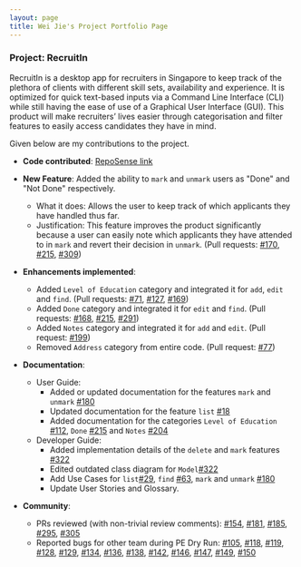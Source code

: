 ```yaml
---
layout: page
title: Wei Jie's Project Portfolio Page
---
```


### Project: RecruitIn

RecruitIn is a desktop app for recruiters in Singapore to keep track of the plethora of clients with different skill sets, availability and experience. It is optimized for quick text-based inputs via a Command Line Interface (CLI) while still having the ease of use of a Graphical User Interface (GUI). This product will make recruiters’ lives easier through categorisation and filter features to easily access candidates they have in mind.

Given below are my contributions to the project.

* **Code contributed**: [RepoSense link](https://nus-cs2103-ay2122s1.github.io/tp-dashboard/#breakdown=true&search=tohweijie01)

* **New Feature**: Added the ability to `mark` and `unmark` users as "Done" and "Not Done" respectively.
  * What it does: Allows the user to keep track of which applicants they have handled thus far.
  * Justification: This feature improves the product significantly because a user can easily note which applicants they have attended to in `mark` and revert their decision in `unmark`.
    (Pull requests: [\#170](https://github.com/AY2122S1-CS2103T-F11-2/tp/pull/170), [\#215](https://github.com/AY2122S1-CS2103T-F11-2/tp/pull/215), [\#309](https://github.com/AY2122S1-CS2103T-F11-2/tp/pull/309))

* **Enhancements implemented**:
  * Added `Level of Education` category and integrated it for `add`, `edit` and `find`.
    (Pull requests: [\#71](https://github.com/AY2122S1-CS2103T-F11-2/tp/pull/71), [\#127](https://github.com/AY2122S1-CS2103T-F11-2/tp/pull/127), [\#169](https://github.com/AY2122S1-CS2103T-F11-2/tp/pull/169))
  * Added `Done` category and integrated it for `edit` and `find`.
    (Pull requests: [\#168](https://github.com/AY2122S1-CS2103T-F11-2/tp/pull/168), [\#215](https://github.com/AY2122S1-CS2103T-F11-2/tp/pull/215), [\#291](https://github.com/AY2122S1-CS2103T-F11-2/tp/pull/291))
  * Added `Notes` category and integrated it for `add` and `edit`.
    (Pull request: [\#199](https://github.com/AY2122S1-CS2103T-F11-2/tp/pull/199))
  * Removed `Address` category from entire code.
    (Pull request: [\#77](https://github.com/AY2122S1-CS2103T-F11-2/tp/pull/77))

* **Documentation**:
  * User Guide:
    * Added or updated documentation for the features `mark` and `unmark` [\#180](https://github.com/AY2122S1-CS2103T-F11-2/tp/pull/180)
    * Updated documentation for the feature `list` [\#18](https://github.com/AY2122S1-CS2103T-F11-2/tp/pull/18)
    * Added documentation for the categories `Level of Education` [\#112](https://github.com/AY2122S1-CS2103T-F11-2/tp/pull/112), `Done` [\#215](https://github.com/AY2122S1-CS2103T-F11-2/tp/pull/215) and `Notes` [\#204](https://github.com/AY2122S1-CS2103T-F11-2/tp/pull/204)
  * Developer Guide:
    * Added implementation details of the `delete` and `mark` features [\#322](https://github.com/AY2122S1-CS2103T-F11-2/tp/pull/322)
    * Edited outdated class diagram for `Model`[\#322](https://github.com/AY2122S1-CS2103T-F11-2/tp/pull/322)
    * Add Use Cases for `list`[\#29](https://github.com/AY2122S1-CS2103T-F11-2/tp/pull/29), `find` [\#63](https://github.com/AY2122S1-CS2103T-F11-2/tp/pull/63), `mark` and `unmark` [\#180](https://github.com/AY2122S1-CS2103T-F11-2/tp/pull/180)
    * Update User Stories and Glossary.

* **Community**:
  * PRs reviewed (with non-trivial review comments): 
    [\#154](https://github.com/AY2122S1-CS2103T-F11-2/tp/pull/154), 
    [\#181](https://github.com/AY2122S1-CS2103T-F11-2/tp/pull/181), 
    [\#185](https://github.com/AY2122S1-CS2103T-F11-2/tp/pull/185), 
    [\#295](https://github.com/AY2122S1-CS2103T-F11-2/tp/pull/295),
    [\#305](https://github.com/AY2122S1-CS2103T-F11-2/tp/pull/305)
  * Reported bugs for other team during PE Dry Run: 
    [\#105](https://github.com/AY2122S1-CS2103T-W15-4/tp/issues/105),
    [\#118](https://github.com/AY2122S1-CS2103T-W15-4/tp/issues/118), 
    [\#119](https://github.com/AY2122S1-CS2103T-W15-4/tp/issues/119), 
    [\#128](https://github.com/AY2122S1-CS2103T-W15-4/tp/issues/128), 
    [\#129](https://github.com/AY2122S1-CS2103T-W15-4/tp/issues/129),
    [\#134](https://github.com/AY2122S1-CS2103T-W15-4/tp/issues/134),
    [\#136](https://github.com/AY2122S1-CS2103T-W15-4/tp/issues/136),
    [\#138](https://github.com/AY2122S1-CS2103T-W15-4/tp/issues/138),
    [\#142](https://github.com/AY2122S1-CS2103T-W15-4/tp/issues/142),
    [\#146](https://github.com/AY2122S1-CS2103T-W15-4/tp/issues/146),
    [\#147](https://github.com/AY2122S1-CS2103T-W15-4/tp/issues/147),
    [\#149](https://github.com/AY2122S1-CS2103T-W15-4/tp/issues/149),
    [\#150](https://github.com/AY2122S1-CS2103T-W15-4/tp/issues/150)
